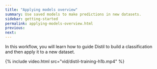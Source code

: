 ```yaml
---
title: "Applying models overview"
summary: Use saved models to make predictions in new datasets.
sidebar: getting-started
permalink: applying-models-overview.html
previous:
next:
---
```


In this workflow, you will learn how to guide Distil to build a classification and then apply it to a new dataset.

{% include video.html src="vid/distil-training-h1b.mp4" %}